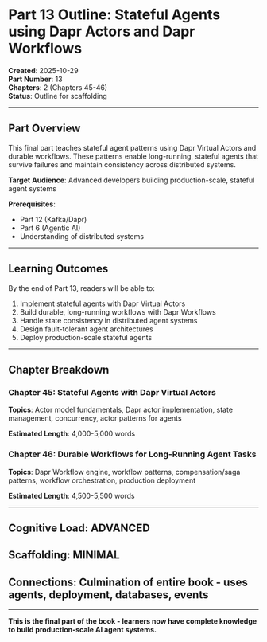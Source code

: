 # Part 13 Outline: Stateful Agents using Dapr Actors and Dapr Workflows

**Created**: 2025-10-29  
**Part Number**: 13  
**Chapters**: 2 (Chapters 45-46)  
**Status**: Outline for scaffolding

---

## Part Overview

This final part teaches stateful agent patterns using Dapr Virtual Actors and durable workflows. These patterns enable long-running, stateful agents that survive failures and maintain consistency across distributed systems.

**Target Audience**: Advanced developers building production-scale, stateful agent systems

**Prerequisites**:
- Part 12 (Kafka/Dapr)
- Part 6 (Agentic AI)
- Understanding of distributed systems

---

## Learning Outcomes

By the end of Part 13, readers will be able to:
1. Implement stateful agents with Dapr Virtual Actors
2. Build durable, long-running workflows with Dapr Workflows
3. Handle state consistency in distributed agent systems
4. Design fault-tolerant agent architectures
5. Deploy production-scale stateful agents

---

## Chapter Breakdown

### Chapter 45: Stateful Agents with Dapr Virtual Actors

**Topics**: Actor model fundamentals, Dapr actor implementation, state management, concurrency, actor patterns for agents

**Estimated Length**: 4,000-5,000 words

### Chapter 46: Durable Workflows for Long-Running Agent Tasks

**Topics**: Dapr Workflow engine, workflow patterns, compensation/saga patterns, workflow orchestration, production deployment

**Estimated Length**: 4,500-5,500 words

---

## Cognitive Load: ADVANCED  
## Scaffolding: MINIMAL  
## Connections: Culmination of entire book - uses agents, deployment, databases, events

---

**This is the final part of the book - learners now have complete knowledge to build production-scale AI agent systems.**

